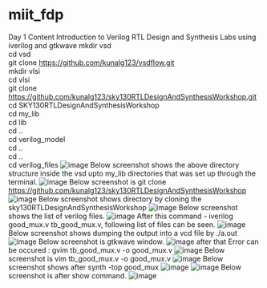 # miit_fdp
Day 1 Content
Introduction to Verilog RTL Design and Synthesis
Labs using iverilog and gtkwave
mkdir vsd  
 cd vsd  
 git clone https://github.com/kunalg123/vsdflow.git  
 mkdir vlsi  
 cd vlsi  
 git clone https://github.com/kunalg123/sky130RTLDesignAndSynthesisWorkshop.git  
 cd SKY130RTLDesignAndSynthesisWorkshop  
 cd my_lib  
 cd lib  
 cd ..  
 cd verilog_model  
 cd ..  
 cd ..  
 cd verilog_files
 ![image](https://user-images.githubusercontent.com/123365830/214255354-a501ec35-f3ca-419f-9f02-97ab900b6b2d.png)
Below screenshot shows the above directory structure inside the vsd upto my_lib directories that was set up through the terminal.
![image](https://user-images.githubusercontent.com/123365830/214255608-c510ea15-7cba-4859-bde0-09a1327426bc.png)
Below screenshot is git clone https://github.com/kunalg123/sky130RTLDesignAndSynthesisWorkshop
![image](https://user-images.githubusercontent.com/123365830/214255725-ebac961f-5015-4757-86bf-f10216e7c25b.png)
Below screenshot shows directory by cloning the sky130RTLDesignAndSynthesisWorkshop
![image](https://user-images.githubusercontent.com/123365830/214255834-dca48b8e-2139-42cb-81f7-0edbc9e12958.png)
Below screenshot shows the list of verilog files.
![image](https://user-images.githubusercontent.com/123365830/214255953-3ccf2e7a-8744-4f4a-a402-443025199f2e.png)
After this command - iverilog good_mux.v tb_good_mux.v, following list of files can be seen.
![image](https://user-images.githubusercontent.com/123365830/214256202-9a09099f-9d56-4610-a205-2d0b42868e7c.png)
Below screenshot shows dumping the output into a vcd file by ./a.out
![image](https://user-images.githubusercontent.com/123365830/214256320-93710ae8-3979-4c24-8974-0f2807eb1c36.png)
Below screenshot is gtkwave window.
![image](https://user-images.githubusercontent.com/123365830/214256431-11dd6fbb-e0aa-4d3a-9ac0-442cf04d689a.png)
after that Error can be occured : gvim tb_good_mux.v -o good_mux.v
![image](https://user-images.githubusercontent.com/123365830/214256856-f633342f-a9ce-49d9-a4d3-3cc62adee5ed.png)
Below screenshot is vim tb_good_mux.v -o good_mux.v
![image](https://user-images.githubusercontent.com/123365830/214256968-15bf2b1d-eed8-4b50-a7e1-d3fd63334446.png)
Below screenshot shows after synth -top good_mux
![image](https://user-images.githubusercontent.com/123365830/214257163-953bfae9-7817-4145-b3a0-e89d7e8dcb52.png)
![image](https://user-images.githubusercontent.com/123365830/214257267-ab8c8c7e-8f47-49b2-9517-ea4cd8d62d0a.png)
Below screenshot is after show command.
![image](https://user-images.githubusercontent.com/123365830/214257375-66e5085b-a03e-4d56-a04c-fdfeb9aa81c8.png)



